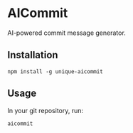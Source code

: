 # AICommit

AI-powered commit message generator.

## Installation

```shell
npm install -g unique-aicommit
```

## Usage

In your git repository, run:

```
aicommit
```
